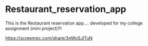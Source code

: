 # Restaurant_reservation_app
This is the Restaurant reservation app.... developed for my college assignment (mini project)!!!

https://screenrec.com/share/3nWoSJlTuN
